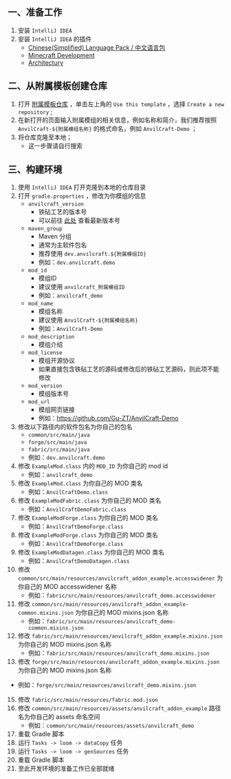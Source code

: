 ## 一、准备工作

1. 安装 `IntelliJ IDEA`
2. 安装 `IntelliJ IDEA` 的插件
    * [Chinese ​(Simplified)​ Language Pack / 中文语言包](https://plugins.jetbrains.com/plugin/13710-chinese-simplified-language-pack----)
    * [Minecraft Development](https://plugins.jetbrains.com/plugin/8327-minecraft-development)
    * [Architectury](https://plugins.jetbrains.com/plugin/16210-architectury)

## 二、从附属模板创建仓库

1. 打开 [附属模板仓库](https://github.com/Gu-ZT/AnvilCraftMod-Addon-Example) ，单击左上角的 `Use this template`
   ，选择 `Create a new repository` ;
2. 在新打开的页面输入附属模组的相关信息，例如名称和简介，我们推荐按照 `AnvilCraft-${附属模组名称}`
   的格式命名，例如 `AnvilCraft-Demo` ；
3. 将仓库克隆至本地；
    * 这一步骤请自行搜索

## 三、构建环境

1. 使用 `IntelliJ IDEA` 打开克隆到本地的仓库目录
2. 打开 `gradle.properties` ，修改为你模组的信息
    * `anvilcraft_version`
        * 铁砧工艺的版本号
        * 可以前往 [此处](https://server.cjsah.net:1002/maven/dev/dubhe/anvilcraft-common-1.20.1/maven-metadata.xml)
          查看最新版本号
    * `maven_group`
        * Maven 分组
        * 通常为主软件包名
        * 推荐使用 `dev.anvilcraft.${附属模组ID}`
        * 例如：`dev.anvilcraft.demo`
    * `mod_id`
        * 模组ID
        * 建议使用 `anvilcraft_附属模组ID`
        * 例如：`anvilcraft_demo`
    * `mod_name`
        * 模组名称
        * 建议使用 `AnvilCraft-${附属模组名称}`
        * 例如：`AnvilCraft-Demo`
    * `mod_description`
        * 模组介绍
    * `mod_license`
        * 模组开源协议
        * 如果直接包含铁砧工艺的源码或修改后的铁砧工艺源码，则此项不能修改
    * `mod_version`
        * 模组版本号
    * `mod_url`
        * 模组网页链接
        * 例如：https://github.com/Gu-ZT/AnvilCraft-Demo
3. 修改以下路径内的软件包名为你自己的包名
    * `common/src/main/java`
    * `forge/src/main/java`
    * `fabric/src/main/java`
    * 例如：`dev.anvilcraft.demo`
4. 修改 `ExampleMod.class` 内的 `MOD_ID` 为你自己的 mod id
    * 例如：`anvilcraft_demo`
5. 修改 `ExampleMod.class` 为你自己的 MOD 类名
    * 例如：`AnvilCraftDemo.class`
6. 修改 `ExampleModFabric.class` 为你自己的 MOD 类名
    * 例如：`AnvilCraftDemoFabric.class`
7. 修改 `ExampleModForge.class` 为你自己的 MOD 类名
    * 例如：`AnvilCraftDemoForge.class`
8. 修改 `ExampleModForge.class` 为你自己的 MOD 类名
    * 例如：`AnvilCraftDemoForge.class`
9. 修改 `ExampleModDatagen.class` 为你自己的 MOD 类名
    * 例如：`AnvilCraftDemoDatagen.class`
10. 修改 `common/src/main/resources/anvilcraft_addon_example.accesswidener` 为你自己的 MOD accesswidener 名称
    * 例如：`fabric/src/main/resources/anvilcraft_demo.accesswidener`
11. 修改 `common/src/main/resources/anvilcraft_addon_example-common.mixins.json` 为你自己的 MOD mixins.json 名称
    * 例如：`fabric/src/main/resources/anvilcraft_demo-common.mixins.json`
12. 修改 `fabric/src/main/resources/anvilcraft_addon_example.mixins.json` 为你自己的 MOD mixins.json 名称
    * 例如：`fabric/src/main/resources/anvilcraft_demo.mixins.json`
13. 修改 `forge/src/main/resources/anvilcraft_addon_example.mixins.json` 为你自己的 MOD mixins.json 名称
   * 例如：`forge/src/main/resources/anvilcraft_demo.mixins.json`
15. 修改 `fabric/src/main/resources/fabric.mod.json`
16. 修改 `common/src/main/resources/assets/anvilcraft_addon_example` 路径名为你自己的 assets 命名空间
    * 例如：`common/src/main/resources/assets/anvilcraft_demo`
17. 重载 Gradle 脚本
18. 运行 `Tasks -> loom -> dataCopy` 任务
19. 运行 `Tasks -> loom -> genSources` 任务
20. 重载 Gradle 脚本
21. 至此开发环境的准备工作已全部就绪
